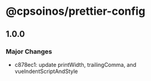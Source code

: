 # @cpsoinos/prettier-config

## 1.0.0

### Major Changes

- c878ec1: update printWidth, trailingComma, and vueIndentScriptAndStyle

